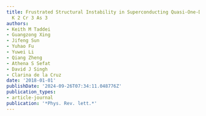 ```yaml
---
title: Frustrated Structural Instability in Superconducting Quasi-One-Dimensional
  K 2 Cr 3 As 3
authors:
- Keith M Taddei
- Guangzong Xing
- Jifeng Sun
- Yuhao Fu
- Yuwei Li
- Qiang Zheng
- Athena S Sefat
- David J Singh
- Clarina de la Cruz
date: '2018-01-01'
publishDate: '2024-09-26T07:34:11.048776Z'
publication_types:
- article-journal
publication: '*Phys. Rev. lett.*'
---
```

